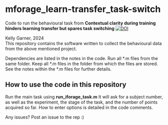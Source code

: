 # mforage_learn-transfer_task-switch
Code to run the behavioural task from **Contextual clarity during training hinders learning transfer but spares task switching**
[![DOI](https://zenodo.org/badge/1029362610.svg)](https://doi.org/10.5281/zenodo.16623762)

Kelly Garner, 2024  
This repository contains the software written to collect the behavioural data from the above mentioned project.

Dependencies are listed in the notes in the code.
Run all *.m files from the same folder. Keep all *.m files in the folder from which the files are stored. See the notes within the *.m files for further details.

## How to use the code in this repository
Run the main task using __run_iforage_task.m__
It will ask for a subject number, as well as the experiment, the stage of the task, and the number of points acquired so far. How to enter options is detailed in the code comments.

Any issues? Post an issue to the rep :)

